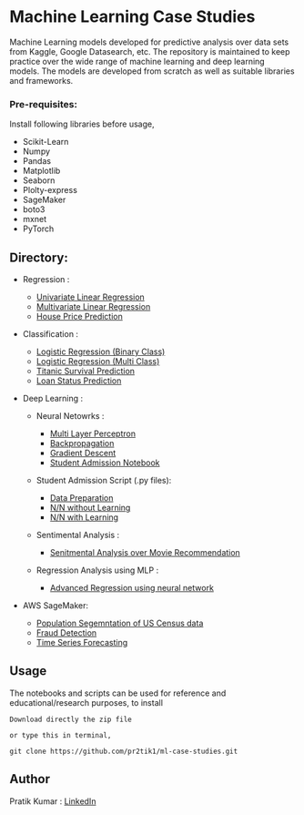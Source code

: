 # Machine Learning Case Studies

Machine Learning models developed for predictive analysis over data sets from Kaggle, Google Datasearch, etc. The repository is maintained to keep practice over the wide range of machine learning and deep learning models. The models are developed from scratch as well as suitable libraries and frameworks.

### Pre-requisites:
Install following libraries before usage,
  - Scikit-Learn
  - Numpy
  - Pandas
  - Matplotlib
  - Seaborn
  - Plolty-express
  - SageMaker
  - boto3
  - mxnet
  - PyTorch
  
## Directory:
  
  - Regression :
    - [Univariate Linear Regression](https://github.com/pr2tik1/ml_models/blob/master/regression/linear_reg_one_var.ipynb)
    - [Multivariate Linear Regression](https://github.com/pr2tik1/ml_models/blob/master/regression/linear_reg_multi.ipynb)
    - [House Price Prediction](https://github.com/pr2tik1/ml_models/blob/master/regression/houseprice_predicion.ipynb)
    
  - Classification :
    - [Logistic Regression (Binary Class)](https://github.com/pr2tik1/ml_models/blob/master/classification/logistic_binary_class.ipynb)
    - [Logistic Regression (Multi Class)](https://github.com/pr2tik1/ml_models/blob/master/classification/logistic_multi_class.ipynb)
    - [Titanic Survival Prediction](https://github.com/pr2tik1/ml_models/blob/master/classification/titanic-eda.ipynb)
    - [Loan Status Prediction](https://github.com/pr2tik1/ml_models/blob/master/classification/Loan-status.ipynb)

  - Deep Learning : 
     - Neural Netowrks :
		 - [Multi Layer Perceptron](https://github.com/pr2tik1/ml_models/blob/master/neural-networks/mlp_example.py)
         - [Backpropagation](https://github.com/pr2tik1/ml_models/blob/master/neural-networks/backprop_example.py)
         - [Gradient Descent](https://github.com/pr2tik1/ml_models/blob/master/neural-networks/gradient_example.py)
         - [Student Admission Notebook](https://github.com/pr2tik1/ml_models/blob/master/neural-networks/StudentAdmissions.ipynb)
         
     - Student Admission Script (.py files):
        - <a href="https://github.com/pr2tik1/ml_models/blob/master/neural-nets/data_prep.py">Data Preparation</a><br/>
        - <a href="https://github.com/pr2tik1/ml_models/blob/master/neural-networks/nn_admit.py">N/N without Learning</a><br/>
        - <a href="https://github.com/pr2tik1/ml_models/blob/master/neural-networks/nn_admit_backprop.py">N/N with Learning</a><br/>
    - Sentimental Analysis :
      - <a href="https://github.com/pr2tik1/ml_models/blob/master/neural-networks/movie-sentiment/sentiment-analysis.ipynb">Senitmental Analysis over Movie Recommendation</a><br/>
    - Regression Analysis using MLP :
      - <a href="https://github.com/pr2tik1/ml-case-studies/blob/master/neural-networks/house-price/house-price.ipynb">Advanced Regression using neural network</a><br/>

  - AWS SageMaker:
    - [Population Segemntation of US Census data](https://github.com/pr2tik1/ml-case-studies/blob/master/aws-sagemaker/Pop_Segmentation.ipynb)
    - [Fraud Detection](https://github.com/pr2tik1/ml-case-studies/blob/master/aws-sagemaker/fraud-detection.ipynb)
    - [Time Series Forecasting](https://github.com/pr2tik1/ml-case-studies/blob/master/aws-sagemaker/energy-consumption.ipynb)
  

## Usage 
The notebooks and scripts can be used for reference and educational/research purposes, to install
```
Download directly the zip file 

or type this in terminal,

git clone https://github.com/pr2tik1/ml-case-studies.git
```
## Author
Pratik Kumar : [LinkedIn](https://www.linkedin.com/in/pratik-kumar98/) 

